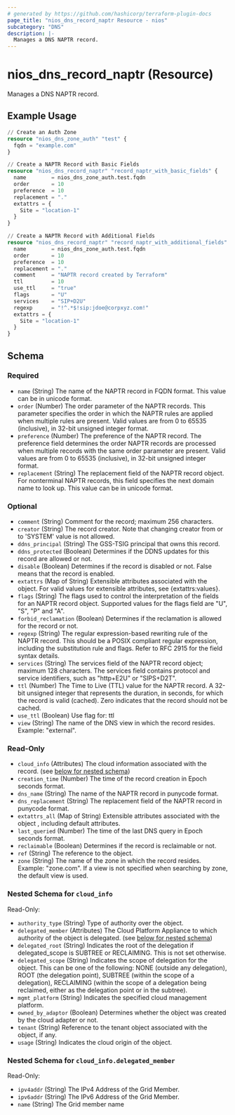 ```yaml
---
# generated by https://github.com/hashicorp/terraform-plugin-docs
page_title: "nios_dns_record_naptr Resource - nios"
subcategory: "DNS"
description: |-
  Manages a DNS NAPTR record.
---
```


# nios_dns_record_naptr (Resource)

Manages a DNS NAPTR record.

## Example Usage

```terraform
// Create an Auth Zone
resource "nios_dns_zone_auth" "test" {
  fqdn = "example.com"
}

// Create a NAPTR Record with Basic Fields
resource "nios_dns_record_naptr" "record_naptr_with_basic_fields" {
  name        = nios_dns_zone_auth.test.fqdn
  order       = 10
  preference  = 10
  replacement = "."
  extattrs = {
    Site = "location-1"
  }
}

// Create a NAPTR Record with Additional Fields
resource "nios_dns_record_naptr" "record_naptr_with_additional_fields" {
  name        = nios_dns_zone_auth.test.fqdn
  order       = 10
  preference  = 10
  replacement = "."
  comment     = "NAPTR record created by Terraform"
  ttl         = 10
  use_ttl     = "true"
  flags       = "U"
  services    = "SIP+D2U"
  regexp      = "!^.*$!sip:jdoe@corpxyz.com!"
  extattrs = {
    Site = "location-1"
  }
}
```

<!-- schema generated by tfplugindocs -->
## Schema

### Required

- `name` (String) The name of the NAPTR record in FQDN format. This value can be in unicode format.
- `order` (Number) The order parameter of the NAPTR records. This parameter specifies the order in which the NAPTR rules are applied when multiple rules are present. Valid values are from 0 to 65535 (inclusive), in 32-bit unsigned integer format.
- `preference` (Number) The preference of the NAPTR record. The preference field determines the order NAPTR records are processed when multiple records with the same order parameter are present. Valid values are from 0 to 65535 (inclusive), in 32-bit unsigned integer format.
- `replacement` (String) The replacement field of the NAPTR record object. For nonterminal NAPTR records, this field specifies the next domain name to look up. This value can be in unicode format.

### Optional

- `comment` (String) Comment for the record; maximum 256 characters.
- `creator` (String) The record creator. Note that changing creator from or to 'SYSTEM' value is not allowed.
- `ddns_principal` (String) The GSS-TSIG principal that owns this record.
- `ddns_protected` (Boolean) Determines if the DDNS updates for this record are allowed or not.
- `disable` (Boolean) Determines if the record is disabled or not. False means that the record is enabled.
- `extattrs` (Map of String) Extensible attributes associated with the object. For valid values for extensible attributes, see {extattrs:values}.
- `flags` (String) The flags used to control the interpretation of the fields for an NAPTR record object. Supported values for the flags field are "U", "S", "P" and "A".
- `forbid_reclamation` (Boolean) Determines if the reclamation is allowed for the record or not.
- `regexp` (String) The regular expression-based rewriting rule of the NAPTR record. This should be a POSIX compliant regular expression, including the substitution rule and flags. Refer to RFC 2915 for the field syntax details.
- `services` (String) The services field of the NAPTR record object; maximum 128 characters. The services field contains protocol and service identifiers, such as "http+E2U" or "SIPS+D2T".
- `ttl` (Number) The Time to Live (TTL) value for the NAPTR record. A 32-bit unsigned integer that represents the duration, in seconds, for which the record is valid (cached). Zero indicates that the record should not be cached.
- `use_ttl` (Boolean) Use flag for: ttl
- `view` (String) The name of the DNS view in which the record resides. Example: "external".

### Read-Only

- `cloud_info` (Attributes) The cloud information associated with the record. (see [below for nested schema](#nestedatt--cloud_info))
- `creation_time` (Number) The time of the record creation in Epoch seconds format.
- `dns_name` (String) The name of the NAPTR record in punycode format.
- `dns_replacement` (String) The replacement field of the NAPTR record in punycode format.
- `extattrs_all` (Map of String) Extensible attributes associated with the object , including default attributes.
- `last_queried` (Number) The time of the last DNS query in Epoch seconds format.
- `reclaimable` (Boolean) Determines if the record is reclaimable or not.
- `ref` (String) The reference to the object.
- `zone` (String) The name of the zone in which the record resides. Example: "zone.com". If a view is not specified when searching by zone, the default view is used.

<a id="nestedatt--cloud_info"></a>
### Nested Schema for `cloud_info`

Read-Only:

- `authority_type` (String) Type of authority over the object.
- `delegated_member` (Attributes) The Cloud Platform Appliance to which authority of the object is delegated. (see [below for nested schema](#nestedatt--cloud_info--delegated_member))
- `delegated_root` (String) Indicates the root of the delegation if delegated_scope is SUBTREE or RECLAIMING. This is not set otherwise.
- `delegated_scope` (String) Indicates the scope of delegation for the object. This can be one of the following: NONE (outside any delegation), ROOT (the delegation point), SUBTREE (within the scope of a delegation), RECLAIMING (within the scope of a delegation being reclaimed, either as the delegation point or in the subtree).
- `mgmt_platform` (String) Indicates the specified cloud management platform.
- `owned_by_adaptor` (Boolean) Determines whether the object was created by the cloud adapter or not.
- `tenant` (String) Reference to the tenant object associated with the object, if any.
- `usage` (String) Indicates the cloud origin of the object.

<a id="nestedatt--cloud_info--delegated_member"></a>
### Nested Schema for `cloud_info.delegated_member`

Read-Only:

- `ipv4addr` (String) The IPv4 Address of the Grid Member.
- `ipv6addr` (String) The IPv6 Address of the Grid Member.
- `name` (String) The Grid member name
